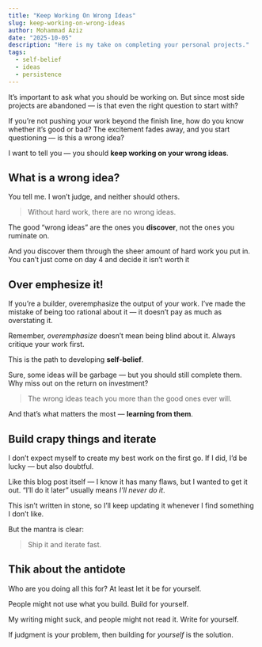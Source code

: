 ```yaml
---
title: "Keep Working On Wrong Ideas"
slug: keep-working-on-wrong-ideas
author: Mohammad Aziz
date: "2025-10-05"
description: "Here is my take on completing your personal projects."
tags:
  - self-belief
  - ideas
  - persistence
---
```


It’s important to ask what you should be working on.
But since most side projects are abandoned — is that even the right question to start with?

If you’re not pushing your work beyond the finish line, how do you know whether it’s good or bad? The excitement fades away, and you start questioning — is this a wrong idea?

I want to tell you — you should **keep working on your wrong ideas**.

## What is a wrong idea?

You tell me. I won’t judge, and neither should others.

> Without hard work, there are no wrong ideas.

The good “wrong ideas” are the ones you **discover**, not the ones you ruminate on.

And you discover them through the sheer amount of hard work you put in.
You can’t just come on day 4 and decide it isn’t worth it

## Over emphesize it!

If you’re a builder, overemphasize the output of your work.
I’ve made the mistake of being too rational about it — it doesn’t pay as much as overstating it.

Remember, _overemphasize_ doesn’t mean being blind about it.
Always critique your work first.

This is the path to developing **self-belief**.

Sure, some ideas will be garbage — but you should still complete them.
Why miss out on the return on investment?

> The wrong ideas teach you more than the good ones ever will.

And that’s what matters the most — **learning from them**.

## Build crapy things and iterate

I don’t expect myself to create my best work on the first go.
If I did, I’d be lucky — but also doubtful.

Like this blog post itself — I know it has many flaws, but I wanted to get it out.
“I’ll do it later” usually means _I’ll never do it_.

This isn’t written in stone, so I’ll keep updating it whenever I find something I don’t like.

But the mantra is clear:

> Ship it and iterate fast.

## Thik about the antidote

Who are you doing all this for?
At least let it be for yourself.

People might not use what you build. Build for yourself.

My writing might suck, and people might not read it. Write for yourself.

If judgment is your problem, then building for _yourself_ is the solution.
